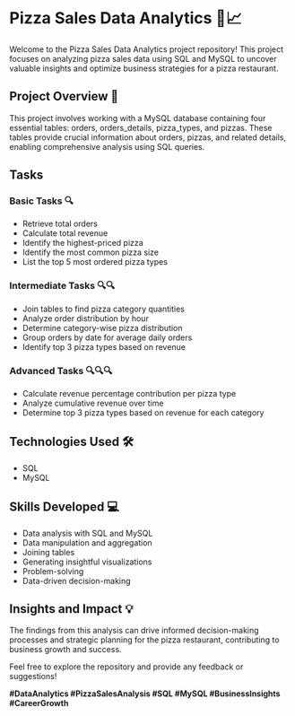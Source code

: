 # Pizza Sales Data Analytics 🍕📈

Welcome to the Pizza Sales Data Analytics project repository! This project focuses on analyzing pizza sales data using SQL and MySQL to uncover valuable insights and optimize business strategies for a pizza restaurant.

## Project Overview 🎯
This project involves working with a MySQL database containing four essential tables: orders, orders_details, pizza_types, and pizzas. These tables provide crucial information about orders, pizzas, and related details, enabling comprehensive analysis using SQL queries.

## Tasks
### Basic Tasks 🔍
- Retrieve total orders
- Calculate total revenue
- Identify the highest-priced pizza
- Identify the most common pizza size
- List the top 5 most ordered pizza types

### Intermediate Tasks 🔍🔍
- Join tables to find pizza category quantities
- Analyze order distribution by hour
- Determine category-wise pizza distribution
- Group orders by date for average daily orders
- Identify top 3 pizza types based on revenue

### Advanced Tasks 🔍🔍🔍
- Calculate revenue percentage contribution per pizza type
- Analyze cumulative revenue over time
- Determine top 3 pizza types based on revenue for each category

## Technologies Used 🛠️
- SQL
- MySQL

## Skills Developed 💻
- Data analysis with SQL and MySQL
- Data manipulation and aggregation
- Joining tables
- Generating insightful visualizations
- Problem-solving
- Data-driven decision-making

## Insights and Impact 💡
The findings from this analysis can drive informed decision-making processes and strategic planning for the pizza restaurant, contributing to business growth and success.

Feel free to explore the repository and provide any feedback or suggestions!

**#DataAnalytics #PizzaSalesAnalysis #SQL #MySQL #BusinessInsights #CareerGrowth**

